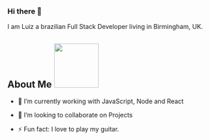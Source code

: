 ### Hi there 👋

I am Luiz a brazilian Full Stack Developer living in Birmingham, UK.
<h2> About Me <img src = "https://media0.giphy.com/media/KDDpcKigbfFpnejZs6/giphy.gif?cid=ecf05e47oy6f4zjs8g1qoiystc56cu7r9tb8a1fe76e05oty&rid=giphy.gif" width = 100px></h2>
  
- 🌱 I’m currently working with JavaScript, Node and React
  
- 👯 I’m looking to collaborate on Projects
  
- ⚡ Fun fact: I love to play my guitar.
